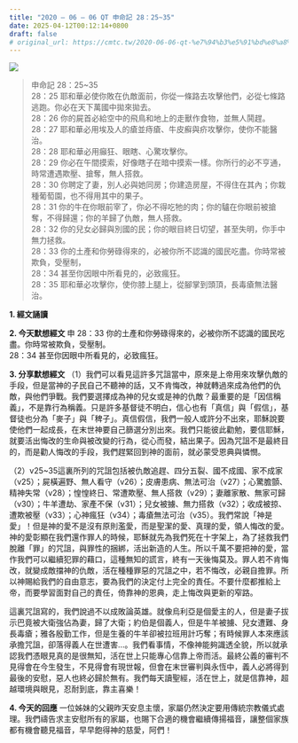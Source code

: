 ```yaml
---
title: "2020 – 06 – 06 QT 申命記 28：25~35"
date: 2025-04-12T00:12:14+0800
draft: false
# original_url: https://cmtc.tw/2020-06-06-qt-%e7%94%b3%e5%91%bd%e8%a8%98-28%ef%bc%9a2535
---
```


![](/images/qt.jpg)
> 申命記 28：25\~35  
> 28：25 耶和華必使你敗在仇敵面前，你從一條路去攻擊他們，必從七條路逃跑。你必在天下萬國中拋來拋去。  
> 28：26 你的屍首必給空中的飛鳥和地上的走獸作食物，並無人鬨趕。  
> 28：27 耶和華必用埃及人的瘡並痔瘡、牛皮癬與疥攻擊你，使你不能醫治。  
> 28：28 耶和華必用癲狂、眼瞎、心驚攻擊你。  
> 28：29 你必在午間摸索，好像瞎子在暗中摸索一樣。你所行的必不亨通，時常遭遇欺壓、搶奪，無人搭救。  
> 28：30 你聘定了妻，別人必與她同房；你建造房屋，不得住在其內；你栽種葡萄園，也不得用其中的果子。  
> 28：31 你的牛在你眼前宰了，你必不得吃牠的肉；你的驢在你眼前被搶奪，不得歸還；你的羊歸了仇敵，無人搭救。  
> 28：32 你的兒女必歸與別國的民；你的眼目終日切望，甚至失明，你手中無力拯救。  
> 28：33 你的土產和你勞碌得來的，必被你所不認識的國民吃盡。你時常被欺負，受壓制，  
> 28：34 甚至你因眼中所看見的，必致瘋狂。  
> 28：35 耶和華必攻擊你，使你膝上腿上，從腳掌到頭頂，長毒瘡無法醫治。

**1. 經文誦讀**

**2.  今天默想經文**
申 28：33 你的土產和你勞碌得來的，必被你所不認識的國民吃盡。你時常被欺負，受壓制。  
28：34 甚至你因眼中所看見的，必致瘋狂。

**3. 分享默想經文**
（1）我們可以看見這許多咒詛當中，原來是上帝用來攻擊仇敵的手段，但是當神的子民自己不聽神的話，又不肯悔改，神就轉過來成為他們的仇敵，與他們爭戰。我們要選擇成為神的兒女或是神的仇敵？最重要的是「因信稱義」，不是靠行為稱義。只是許多基督徒不明白，信心也有「真信」與「假信」，基督徒也分為「麥子」與「稗子」。真信假信，我們一般人或許分不出來，耶穌說要使他們一起成長，在末世神要自己篩選分別出來。我們只能彼此勸勉，要信耶穌，就要活出悔改的生命與被改變的行為，從心而發，結出果子。因為咒詛不是最終目的，而是勸人悔改的手段，我們趕緊回到神的面前，就必蒙受恩典與憐憫。

（2）v25\~35這裏所列的咒詛包括被仇敵追趕、四分五裂、國不成國、家不成家（v25）；屍橫遍野、無人看守（v26）；皮膚患病、無法可治（v27）；心驚膽顫、精神失常（v28）；惶惶終日、常遭欺壓、無人搭救（v29）；妻離家散、無家可歸（v30）；牛羊遭劫、家產不保（v31）；兒女被擄、無力搭救（v32）；收成被掠、遭欺被壓（v33）；心神瘋狂（v34）；毒瘡無法可治（v35）。我們常說「神是愛」！但是神的愛不是沒有原則濫愛，而是聖潔的愛、真理的愛，領人悔改的愛。神的愛彰顯在我們還作罪人的時候，耶穌就先為我們死在十字架上，為了拯救我們脫離「罪」的咒詛，與罪性的捆綁，活出新造的人生。所以千萬不要把神的愛，當作我們可以繼續犯罪的藉口，這種無知的謊言，終有一天後悔莫及。罪人若不肯悔改，就變成敵擋神的仇敵，活在種種罪惡的咒詛之中，若不悔改，必親自擔罪。所以神賜給我們的自由意志，要為我們的決定付上完全的責任。不要什麼都推給上帝，而要學習面對自己的責任，倚靠神的恩典，走上悔改與更新的窄路。

這裏咒詛寫的，我們說過不以成敗論英雄。就像烏利亞是個愛主的人，但是妻子拔示巴竟被大衛強佔為妻，歸了大衛；約伯是個義人，但是牛羊被擄、兒女遭難、身長毒瘡；雅各殷勤工作，但是生養的牛羊卻被拉班用計巧奪；有時候罪人本來應該承擔咒詛，卻落得義人在世遭害…。我們看事情，不像神能夠識透全貌，所以就承認我們憑眼見真的是很無知，活在世上只能專心信靠上帝而活。最終公義的審判不見得會在今生發生，不見得會有現世報，但會在末世審判與永恆中，義人必將得到最後的安慰，惡人也終必歸於無有。我們每天讀聖經，活在世上，就是信靠神，超越環境與眼見，忍耐到底，靠主喜樂！

**4. 今天的回應**
一位姊妹的父親昨天安息主懷，家屬仍然決定要用傳統宗教儀式處理。我們禱告求主安慰所有的家屬，也賜下合適的機會繼續傳揚福音，讓整個家族都有機會聽見福音，早早飽得神的慈愛，阿們！
